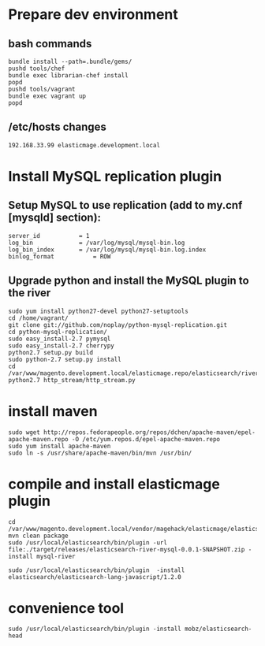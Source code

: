 # Prepare dev environment

## bash commands

    bundle install --path=.bundle/gems/
    pushd tools/chef
    bundle exec librarian-chef install
    popd
    pushd tools/vagrant
    bundle exec vagrant up
    popd

## /etc/hosts changes

    192.168.33.99 elasticmage.development.local


# Install MySQL replication plugin
## Setup MySQL to use replication (add to my.cnf [mysqld] section):
```
server_id           = 1
log_bin             = /var/log/mysql/mysql-bin.log
log_bin_index       = /var/log/mysql/mysql-bin.log.index
binlog_format           = ROW
```

## Upgrade python and install the MySQL plugin to the river
```shell
sudo yum install python27-devel python27-setuptools
cd /home/vagrant/
git clone git://github.com/noplay/python-mysql-replication.git
cd python-mysql-replication/
sudo easy_install-2.7 pymysql
sudo easy_install-2.7 cherrypy
python2.7 setup.py build
sudo python-2.7 setup.py install
cd /var/www/magento.development.local/elasticmage.repo/elasticsearch/river
python2.7 http_stream/http_stream.py
```

# install maven

```shell
sudo wget http://repos.fedorapeople.org/repos/dchen/apache-maven/epel-apache-maven.repo -O /etc/yum.repos.d/epel-apache-maven.repo
sudo yum install apache-maven
sudo ln -s /usr/share/apache-maven/bin/mvn /usr/bin/
```

# compile and install elasticmage plugin

```shell
cd /var/www/magento.development.local/vendor/magehack/elasticmage/elasticsearch/river
mvn clean package
sudo /usr/local/elasticsearch/bin/plugin -url file:./target/releases/elasticsearch-river-mysql-0.0.1-SNAPSHOT.zip -install mysql-river

sudo /usr/local/elasticsearch/bin/plugin  -install elasticsearch/elasticsearch-lang-javascript/1.2.0
```

# convenience tool

```shell
sudo /usr/local/elasticsearch/bin/plugin -install mobz/elasticsearch-head
```
